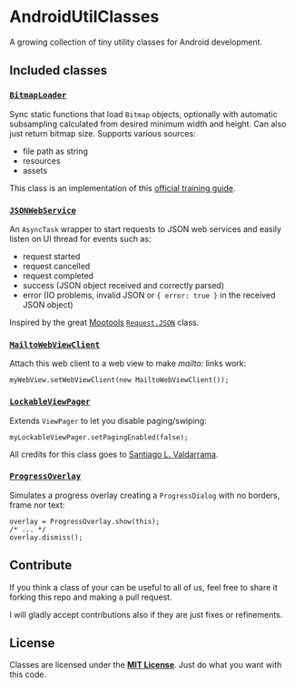 AndroidUtilClasses
==================

A growing collection of tiny utility classes for Android development.


Included classes
----------------


### [`BitmapLoader`](com/lorenzostanco/utils/BitmapLoader.java)

Sync static functions that load `Bitmap` objects, optionally with automatic subsampling
calculated from desired minimum width and height. Can also just return bitmap size.
Supports various sources:

 * file path as string
 * resources
 * assets

This class is an implementation of this [official training guide](http://developer.android.com/training/displaying-bitmaps/load-bitmap.html).


### [`JSONWebService`](com/lorenzostanco/utils/JSONWebService.java)

An `AsyncTask` wrapper to start requests to JSON web services and easily listen on UI
thread for events such as:

 * request started
 * request cancelled
 * request completed
 * success (JSON object received and correctly parsed)
 * error (IO problems, invalid JSON or `{ error: true }` in the received JSON object)

Inspired by the great [Mootools](http://mootools.net/) [`Request.JSON`](http://mootools.net/core/docs/1.5.1/Request/Request.JSON) class.


### [`MailtoWebViewClient`](com/lorenzostanco/utils/MailtoWebViewClient.java)

Attach this web client to a web view to make *mailto:* links work:

	myWebView.setWebViewClient(new MailtoWebViewClient());


### [`LockableViewPager`](com/lorenzostanco/utils/LockableViewPager.java)

Extends `ViewPager` to let you disable paging/swiping:

	myLockableViewPager.setPagingEnabled(false);

All credits for this class goes to [Santiago L. Valdarrama](https://blog.svpino.com/2011/08/29/disabling-pagingswiping-on-android).


### [`ProgressOverlay`](com/lorenzostanco/utils/ProgressOverlay.java)

Simulates a progress overlay creating a `ProgressDialog` with no borders, frame nor text:

	overlay = ProgressOverlay.show(this);
	/* ... */
	overlay.dismiss();


Contribute
----------

If you think a class of your can be useful to all of us, feel free to share it forking
this repo and making a pull request.

I will gladly accept contributions also if they are just fixes or refinements.


License
-------

Classes are licensed under the **[MIT License](LICENSE)**. Just do what you want with this code.

